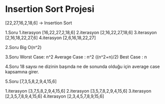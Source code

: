 # Insertion Sort Projesi

[22,27,16,2,18,6] -> Insertion Sort

1.Soru
1.iterasyon [16,22,27,2,18,6]
2.iterasyon [2,16,22,27,18,6]
3.iterasyon [2,16,18,22,27,6]
4.iterasyon [2,6,16,18,22,27]

2.Soru
Big O(n^2)

3.Soru
Worst Case: n^2
Average Case : n^2 ((n^2+n)/2)
Best Case : n 

4.Soru
18 sayısı ne dizinin başında ne de sonunda olduğu için average case kapsamına girer.

5.Soru
[7,3,5,8,2,9,4,15,6]

1.iterasyon [3,7,5,8,2,9,4,15,6]
2.iterasyon [3,5,7,8,2,9,4,15,6]
3.iterasyon [2,3,5,7,8,9,4,15,6]
4.iterasyon [2,3,4,5,7,8,9,15,6]
